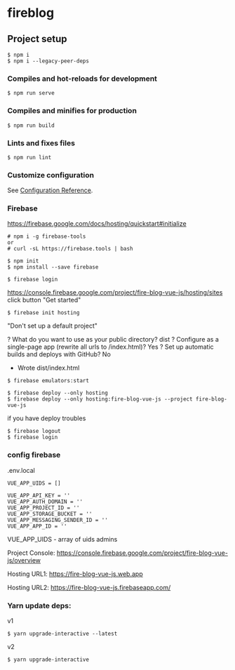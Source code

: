 # fireblog

## Project setup
```
$ npm i
$ npm i --legacy-peer-deps
```

### Compiles and hot-reloads for development
```
$ npm run serve
```

### Compiles and minifies for production
```
$ npm run build
```

### Lints and fixes files
```
$ npm run lint
```

### Customize configuration
See [Configuration Reference](https://cli.vuejs.org/config/).


### Firebase
https://firebase.google.com/docs/hosting/quickstart#initialize



```
# npm i -g firebase-tools
or
# curl -sL https://firebase.tools | bash

```

```
$ npm init
$ npm install --save firebase
```

```
$ firebase login
```

https://console.firebase.google.com/project/fire-blog-vue-js/hosting/sites
click button "Get started"


```
$ firebase init hosting
```

"Don't set up a default project"

? What do you want to use as your public directory? dist
? Configure as a single-page app (rewrite all urls to /index.html)? Yes
? Set up automatic builds and deploys with GitHub? No
+  Wrote dist/index.html

```
$ firebase emulators:start
```


```
$ firebase deploy --only hosting
$ firebase deploy --only hosting:fire-blog-vue-js --project fire-blog-vue-js
```

if you have deploy troubles
```
$ firebase logout
$ firebase login
```

### config firebase
.env.local

```
VUE_APP_UIDS = []

VUE_APP_API_KEY = ''
VUE_APP_AUTH_DOMAIN = ''
VUE_APP_PROJECT_ID = ''
VUE_APP_STORAGE_BUCKET = ''
VUE_APP_MESSAGING_SENDER_ID = ''
VUE_APP_APP_ID = ''
```

VUE_APP_UIDS - array of uids admins

Project Console: https://console.firebase.google.com/project/fire-blog-vue-js/overview

Hosting URL1: https://fire-blog-vue-js.web.app

Hosting URL2: https://fire-blog-vue-js.firebaseapp.com/


### Yarn update deps:

v1
```
$ yarn upgrade-interactive --latest
```

v2
```
$ yarn upgrade-interactive
```
